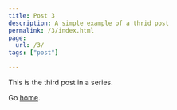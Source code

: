 ```yaml
---
title: Post 3
description: A simple example of a thrid post
permalink: /3/index.html
page:
  url: /3/
tags: ["post"]

---
```


This is the third post in a series.

Go [home](/).